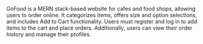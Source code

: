 GoFood is a MERN stack-based website for cafes and food shops, allowing users to order online. It categorizes items, offers size and option selections, and includes Add to Cart functionality. Users must register and log in to add items to the cart and place orders. Additionally, users can view their order history and manage their profiles.
